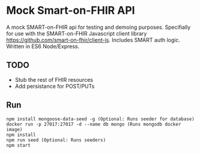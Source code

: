 # Mock Smart-on-FHIR API
A mock SMART-on-FHIR api for testing and demoing purposes. Specifially for use with the
SMART-on-FHIR Javascript client library https://github.com/smart-on-fhir/client-js. Includes SMART auth logic.  Written in ES6
Node/Express.

## TODO
* Stub the rest of FHIR resources
* Add persistance for POST/PUTs

## Run
```
npm install mongoose-data-seed -g (Optional: Runs seeder for database)
docker run -p 27017:27017 -d --name db mongo (Runs mongodb docker image)
npm install
npm run seed (Optional: Runs seeders)
npm start
```
